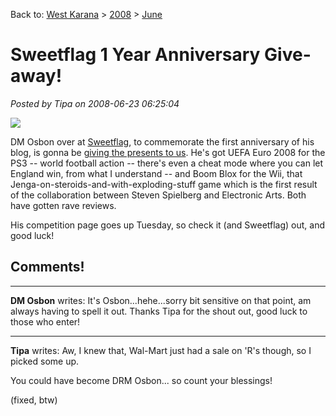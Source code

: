 Back to: [West Karana](/posts/westkarana.md) > [2008](/posts/2008/westkarana.md) > [June](./westkarana.md)
# Sweetflag 1 Year Anniversary Give-away!

*Posted by Tipa on 2008-06-23 06:25:04*

![](http://i.i.com.com/cnwk.1d/i/bto/20080506/Picture_3.png)

DM Osbon over at [Sweetflag](http://sweetflag.wordpress.com/), to commemorate the first anniversary of his blog, is gonna be [giving the presents to us](http://sweetflag.wordpress.com/2008/06/19/countdown-continuescompetition-time/). He's got UEFA Euro 2008 for the PS3 -- world football action -- there's even a cheat mode where you can let England win, from what I understand -- and Boom Blox for the Wii, that Jenga-on-steroids-and-with-exploding-stuff game which is the first result of the collaboration between Steven Spielberg and Electronic Arts. Both have gotten rave reviews.

His competition page goes up Tuesday, so check it (and Sweetflag) out, and good luck!

## Comments!

---

**DM Osbon** writes: It's Osbon...hehe...sorry bit sensitive on that point, am always having to spell it out. Thanks Tipa for the shout out, good luck to those who enter!

---

**Tipa** writes: Aw, I knew that, Wal-Mart just had a sale on 'R's though, so I picked some up.

You could have become DRM Osbon... so count your blessings!

(fixed, btw)


